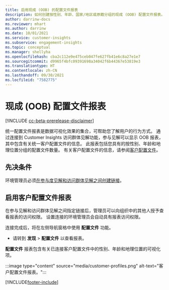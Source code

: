 ```yaml
---
title: 启用现成 (OOB) 的配置文件报表
description: 如何创建按性别、年龄、国家/地区或原籍分组的现成 (OOB) 配置文件报表。
author: darrinw-docs
ms.reviewer: mhart
ms.author: darrinw
ms.date: 10/01/2021
ms.service: customer-insights
ms.subservice: engagement-insights
ms.topic: conceptual
ms.manager: shellyha
ms.openlocfilehash: cba2c112e9e475ceb047fe627fb41e6c8a27e1e7
ms.sourcegitcommit: d9965f4bfc09391698a34042f6b44367e53819e3
ms.translationtype: HT
ms.contentlocale: zh-CN
ms.lasthandoff: 09/30/2021
ms.locfileid: "7582775"
---
```

# <a name="out-of-box-oob-unified-profile-reports"></a>现成 (OOB) 配置文件报表

[!INCLUDE [cc-beta-prerelease-disclaimer](includes/cc-beta-prerelease-disclaimer.md)]

统一配置文件报表是数据可视化效果的集合，可帮助您了解用户的行为方式。 通过连接到 Customer Insights 访问群体见解功能，参与见解可以显示 OOB 报表，其中包含有关统一客户配置文件的信息。 此报表包括您具有的按性别、年龄和地理位置分组的配置文件数量。 有关客户配置文件的信息，请参阅[客户配置文件](../audience-insights/customer-profiles.md)。

## <a name="prerequisites"></a>先决条件

环境管理员必须[在参与度见解和访问群体见解之间创建链接](integrate-audience-insights-engagement-insights.md)。

## <a name="enable-the-customer-profile-report"></a>启用客户配置文件报表

在参与见解和访问群体见解之间指定链接后，管理员可以向组织中的其他人授予查看报表的访问权限。 设置连接的环境管理员会自动具有报表访问权限。 

连接完成后，将在左侧导航窗格中使用 **配置文件** 功能。 

- 请转到 **发现** > **配置文件** 以查看报表。

**配置文件** 报表包含有关已连接客户配置文件中的性别、年龄和地理位置的可视化项。

:::image type="content" source="media/customer-profiles.png" alt-text="客户配置文件报表。":::

[!INCLUDE[footer-include](../includes/footer-banner.md)]
